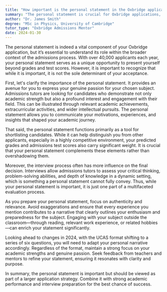 ```yaml
---
title: "How important is the personal statement in the Oxbridge application process?"
summary: "The personal statement is crucial for Oxbridge applications, showcasing your passion and experiences, but is one part of a broader evaluation process."
author: "Dr. James Smith"
degree: "MSc in Physics, University of Cambridge"
tutor_type: "Oxbridge Admissions Mentor"
date: 2024-01-30
---
```


The personal statement is indeed a vital component of your Oxbridge application, but it’s essential to understand its role within the broader context of the admissions process. With over 40,000 applicants each year, your personal statement serves as a unique opportunity to present yourself beyond grades and test scores. However, it is important to recognize that while it is important, it is not the sole determinant of your acceptance.

First, let's clarify the importance of the personal statement. It provides an avenue for you to express your genuine passion for your chosen subject. Admissions tutors are looking for candidates who demonstrate not only academic strength but also a profound interest and engagement with their field. This can be illustrated through relevant academic achievements, extracurricular activities, and wider intellectual pursuits. The personal statement allows you to communicate your motivations, experiences, and insights that shaped your academic journey.

That said, the personal statement functions primarily as a tool for shortlisting candidates. While it can help distinguish you from other applicants, especially in a highly competitive environment, your predicted grades and admissions test scores also carry significant weight. It is crucial that your personal statement complements these elements rather than overshadowing them. 

Moreover, the interview process often has more influence on the final decision. Interviews allow admissions tutors to assess your critical thinking, problem-solving abilities, and depth of knowledge in a dynamic setting, which is something a personal statement cannot fully convey. Thus, while your personal statement is important, it is just one part of a multifaceted evaluation process.

As you prepare your personal statement, focus on authenticity and relevance. Avoid exaggerations and ensure that every experience you mention contributes to a narrative that clearly outlines your enthusiasm and preparedness for the subject. Engaging with your subject outside the classroom—through reading, relevant work experience, or related hobbies—can enrich your statement significantly.

Looking ahead to changes in 2024, with the UCAS format shifting to a series of six questions, you will need to adapt your personal narrative accordingly. Regardless of the format, maintain a strong focus on your academic strengths and genuine passion. Seek feedback from teachers and mentors to refine your statement, ensuring it resonates with clarity and purpose.

In summary, the personal statement is important but should be viewed as part of a larger application strategy. Combine it with strong academic performance and interview preparation for the best chance of success.
    